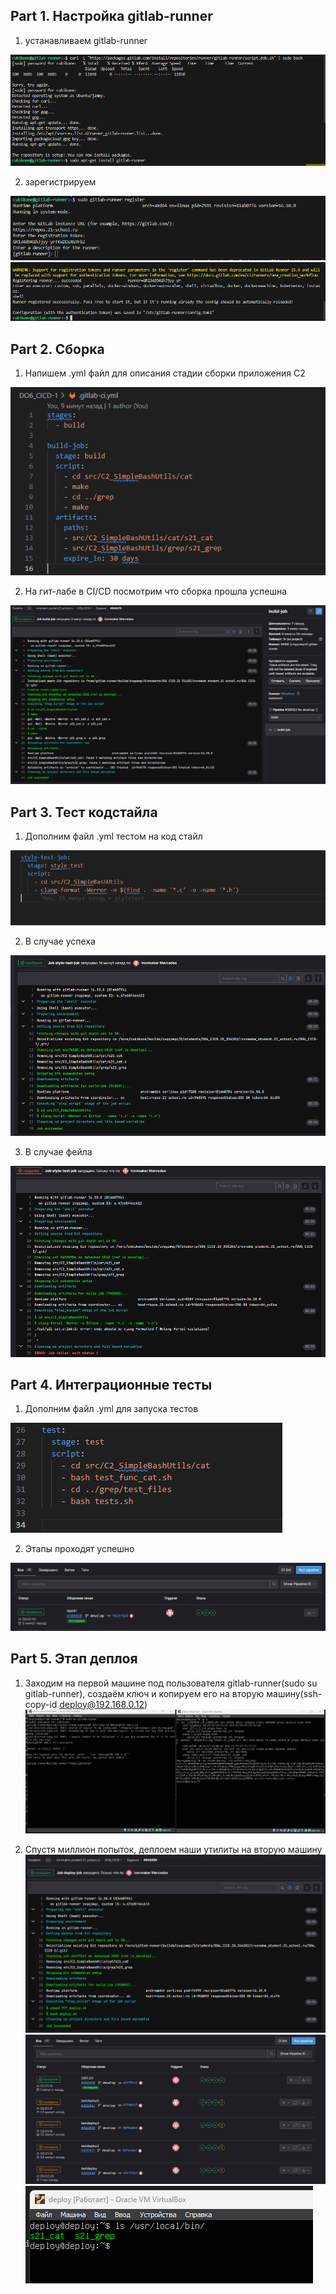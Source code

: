 ## Part 1. Настройка gitlab-runner  

1) устанавливаем gitlab-runner  

![alt text](image.png)


2) зарегистрируем  

![alt text](image-1.png) 
![alt text](image-2.png)


## Part 2. Сборка  


1) Напишем .yml файл для описания стадии сборки приложения C2  

![alt text](image-3.png)

2) На гит-лабе в CI/CD посмотрим что сборка прошла успешна  

![alt text](image-4.png)


## Part 3. Тест кодстайла
1) Дополним файл .yml тестом на код стайл  

![alt text](image-5.png)

2) В случае успеха  

![alt text](image-7.png)

3) В случае фейла  

![alt text](image-6.png)


## Part 4. Интеграционные тесты  


1) Дополним файл .yml для запуска тестов  

![alt text](image-8.png)


2) Этапы проходят успешно  

![alt text](image-9.png)


## Part 5. Этап деплоя

1) Заходим на первой машине под пользователя gitlab-runner(sudo su gitlab-runner), создаём ключ и копируем его на вторую машину(ssh-copy-id deploy@192.168.0.12)  
![alt text](image-10.png)  


2) Спустя миллион попыток, деплоем наши утилиты на вторую машину  
![alt text](image-11.png)  
![alt text](image-12.png)  
![alt text](image-13.png)  